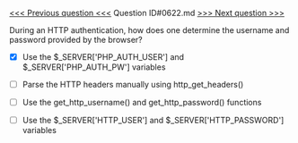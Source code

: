 [<<< Previous question <<<](0621.md)  Question ID#0622.md  [>>> Next question >>>](0623.md) 

During an HTTP authentication, how does one determine the username and password provided by the browser?



- [x] Use the $_SERVER['PHP_AUTH_USER'] and $_SERVER['PHP_AUTH_PW'] variables

- [ ] Parse the HTTP headers manually using http_get_headers()

- [ ] Use the get_http_username() and get_http_password() functions

- [ ] Use the $_SERVER['HTTP_USER'] and $_SERVER['HTTP_PASSWORD'] variables

